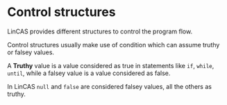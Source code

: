 # Control structures

LinCAS provides different structures to control the program flow.

Control structures usually make use of condition which can assume truthy or falsey values.

A **Truthy** value is a value considered as true in statements like `if`, `while`, `until`, while a falsey value is a value considered as false. 

In LinCAS `null` and `false` are considered falsey values, all the others as truthy.
